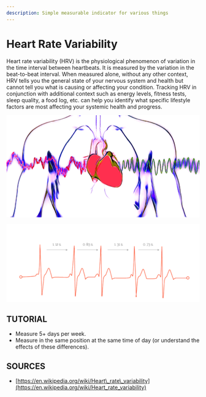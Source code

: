 ```yaml
---
description: Simple measurable indicator for various things
---
```


# Heart Rate Variability

Heart rate variability \(HRV\) is the physiological phenomenon of variation in the time interval between heartbeats. It is measured by the variation in the beat-to-beat interval. When measured alone, without any other context, HRV tells you the general state of your nervous system and health but cannot tell you what is causing or affecting your condition. Tracking HRV in conjunction with additional context such as energy levels, fitness tests, sleep quality, a food log, etc. can help you identify what specific lifestyle factors are most affecting your systemic health and progress.

![](.gitbook/assets/img_4036.JPG)

![](.gitbook/assets/vsr_sec_none-1-1024x414.png)

## TUTORIAL

* Measure 5+ days per week.
* Measure in the same position at the same time of day \(or understand the effects of these differences\).

## SOURCES

* [https://en.wikipedia.org/wiki/Heart\_rate\_variability](https://en.wikipedia.org/wiki/Heart_rate_variability)

